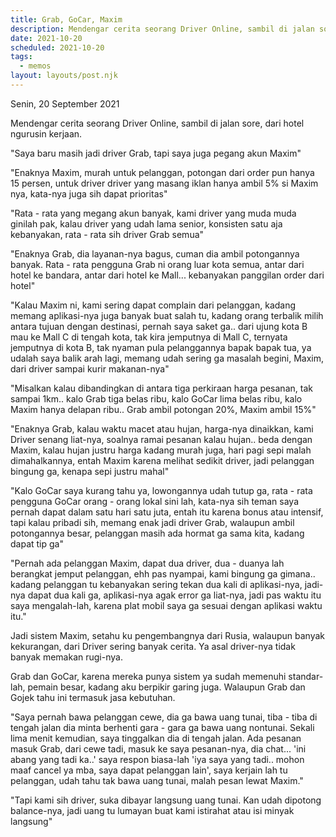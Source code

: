 ```yaml
---
title: Grab, GoCar, Maxim
description: Mendengar cerita seorang Driver Online, sambil di jalan sore, dari hotel ngurusin kerjaan.
date: 2021-10-20
scheduled: 2021-10-20
tags:
  - memos
layout: layouts/post.njk
---
```


Senin, 20 September 2021

Mendengar cerita seorang Driver Online, sambil di jalan sore, dari hotel ngurusin kerjaan.

"Saya baru masih jadi driver Grab, tapi saya juga pegang akun Maxim"

"Enaknya Maxim, murah untuk pelanggan, potongan dari order pun hanya 15 persen, untuk driver driver yang masang iklan hanya ambil 5% si Maxim nya, kata-nya juga sih dapat prioritas"

"Rata - rata yang megang akun banyak, kami driver yang muda muda ginilah pak, kalau driver yang udah lama senior, konsisten satu aja kebanyakan, rata - rata sih driver Grab semua"

"Enaknya Grab, dia layanan-nya bagus, cuman dia ambil potongannya banyak. Rata - rata pengguna Grab ni orang luar kota semua, antar dari hotel ke bandara, antar dari hotel ke Mall... kebanyakan panggilan order dari hotel"

"Kalau Maxim ni, kami sering dapat complain dari pelanggan, kadang memang aplikasi-nya juga banyak buat salah tu, kadang orang terbalik milih antara tujuan dengan destinasi, pernah saya saket ga.. dari ujung kota B mau ke Mall C di tengah kota, tak kira jemputnya di Mall C, ternyata jemputnya di kota B, tak nyaman pula pelanggannya bapak bapak tua, ya udalah saya balik arah lagi, memang udah sering ga masalah begini, Maxim, dari driver sampai kurir makanan-nya"

"Misalkan kalau dibandingkan di antara tiga perkiraan harga pesanan, tak sampai 1km.. kalo Grab tiga belas ribu, kalo GoCar lima belas ribu, kalo Maxim hanya delapan ribu.. Grab ambil potongan 20%, Maxim ambil 15%"

"Enaknya Grab, kalau waktu macet atau hujan, harga-nya dinaikkan, kami Driver senang liat-nya, soalnya ramai pesanan kalau hujan.. beda dengan Maxim, kalau hujan justru harga kadang murah juga, hari pagi sepi malah dimahalkannya, entah Maxim karena melihat sedikit driver, jadi pelanggan bingung ga, kenapa sepi justru mahal"

"Kalo GoCar saya kurang tahu ya, lowongannya udah tutup ga, rata - rata pengguna GoCar orang - orang lokal sini lah, kata-nya sih teman saya pernah dapat dalam satu hari satu juta, entah itu karena bonus atau intensif, tapi kalau pribadi sih, memang enak jadi driver Grab, walaupun ambil potongannya besar, pelanggan masih ada hormat ga sama kita, kadang dapat tip ga"

"Pernah ada pelanggan Maxim, dapat dua driver, dua - duanya lah berangkat jemput pelanggan, ehh pas nyampai, kami bingung ga gimana.. kadang pelanggan tu kebanyakan sering tekan dua kali di aplikasi-nya, jadi-nya dapat dua kali ga, aplikasi-nya agak error ga liat-nya, jadi pas waktu itu saya mengalah-lah, karena plat mobil saya ga sesuai dengan aplikasi waktu itu."

Jadi sistem Maxim, setahu ku pengembangnya dari Rusia, walaupun banyak kekurangan, dari Driver sering banyak cerita. Ya asal driver-nya tidak banyak memakan rugi-nya.

Grab dan GoCar, karena mereka punya sistem ya sudah memenuhi standar-lah, pemain besar, kadang aku berpikir garing juga. Walaupun Grab dan Gojek tahu ini termasuk jasa kebutuhan.

"Saya pernah bawa pelanggan cewe, dia ga bawa uang tunai, tiba - tiba di tengah jalan dia minta berhenti gara - gara ga bawa uang nontunai. Sekali lima menit kemudian, saya tinggalkan dia di tengah jalan. Ada pesanan masuk Grab, dari cewe tadi, masuk ke saya pesanan-nya, dia chat... 'ini abang yang tadi ka..' saya respon biasa-lah 'iya saya yang tadi.. mohon maaf cancel ya mba, saya dapat pelanggan lain', saya kerjain lah tu pelanggan, udah tahu tak bawa uang tunai, malah pesan lewat Maxim."

"Tapi kami sih driver, suka dibayar langsung uang tunai. Kan udah dipotong balance-nya, jadi uang tu lumayan buat kami istirahat atau isi minyak langsung"


